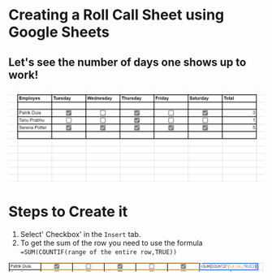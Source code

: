# Creating a Roll Call Sheet using Google Sheets
## Let's see the number of days one shows up to work!
![Img](https://github.com/Tanu-N-Prabhu/TechIsEasy/blob/main/Img/rollCall.PNG)

# Steps to Create it

1. Select' Checkbox' in the `Insert` tab.
2. To get the sum of the row you need to use the formula `=SUM(COUNTIF(range of the entire row,TRUE))`

   
![Img](https://github.com/Tanu-N-Prabhu/TechIsEasy/blob/main/Img/rollCall1.PNG)

